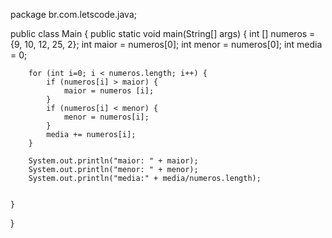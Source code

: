 package br.com.letscode.java;

public class Main {
    public static void main(String[] args) {
        int [] numeros = {9, 10, 12, 25, 2};
        int maior = numeros[0];
        int menor = numeros[0];
        int media = 0;

        for (int i=0; i < numeros.length; i++) {
            if (numeros[i] > maior) {
                maior = numeros [i];
            }
            if (numeros[i] < menor) {
                menor = numeros[i];
            }
            media += numeros[i];
        }

        System.out.println("maior: " + maior);
        System.out.println("menor: " + menor);
        System.out.println("media:" + media/numeros.length);


    }
}
